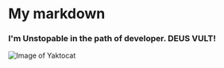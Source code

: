 # My markdown
### I'm Unstopable in the path of developer. DEUS VULT! 
![Image of Yaktocat](https://octodex.github.com/images/yaktocat.png)
